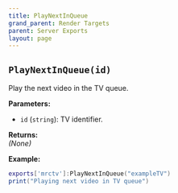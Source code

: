 ```yaml
---
title: PlayNextInQueue
grand_parent: Render Targets
parent: Server Exports
layout: page
---
```


## `PlayNextInQueue(id)`
Play the next video in the TV queue.

**Parameters:**
- `id` (`string`): TV identifier.

**Returns:**  
*(None)*  

**Example:**
```lua
exports['mrctv']:PlayNextInQueue("exampleTV")
print("Playing next video in TV queue")
```